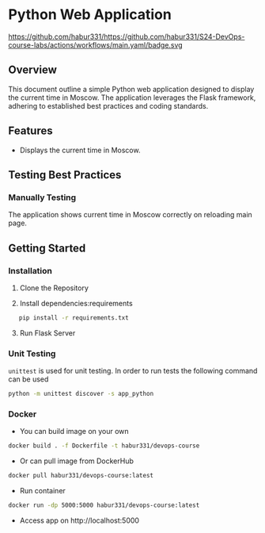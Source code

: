# Python Web Application

https://github.com/habur331/https://github.com/habur331/S24-DevOps-course-labs/actions/workflows/main.yaml/badge.svg

## Overview

This document outline a simple Python web application designed to display the current time in Moscow. The application leverages the Flask framework, adhering to established best practices and coding standards.

## Features

- Displays the current time in Moscow.

## Testing Best Practices

### Manually Testing

The application shows current time in Moscow correctly on reloading main page.

## Getting Started

### Installation

1. Clone the Repository

2. Install dependencies:requirements
```bash
   pip install -r requirements.txt
``` 
3. Run Flask Server

### Unit Testing
`unittest` is used for unit testing. In order to run tests the following command can be used

```bash
python -m unittest discover -s app_python
```

### Docker

- You can build image on your own
```bash
docker build . -f Dockerfile -t habur331/devops-course
```

- Or can pull image from DockerHub
```bash
docker pull habur331/devops-course:latest
```
- Run container
```bash
docker run -dp 5000:5000 habur331/devops-course:latest
```
- Access app on http://localhost:5000